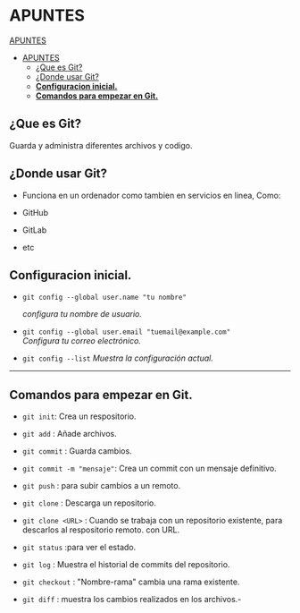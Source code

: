 # APUNTES
 [APUNTES](#apuntes)
- [APUNTES](#apuntes)
  - [¿Que es Git?](#que-es-git)
  - [¿Donde usar Git?](#donde-usar-git)
  - [**Configuracion inicial.**](#configuracion-inicial)
  - [**Comandos para empezar en Git.**](#comandos-para-empezar-en-git)

## ¿Que es Git?

  Guarda y administra diferentes archivos y codigo.
  
## ¿Donde usar Git?

- Funciona en un ordenador como tambien en servicios en linea, Como:
  
- GitHub
  
- GitLab
  
- etc
  
## **Configuracion inicial.**

- `git config --global user.name "tu nombre"`
  
   *configura tu nombre de usuario.*

- `git config --global user.email "tuemail@example.com"`  
  *Configura tu correo electrónico.*  

- `git config --list`
  *Muestra la configuración actual.*  

---

## **Comandos para empezar en Git.**

- `git init`: Crea un respositorio.
  
- `git add` : Añade archivos.
  
- `git commit` : Guarda cambios.
- `git commit -m "mensaje"`: Crea un commit con un mensaje definitivo.

- `git push` : para subir cambios a un remoto.
  
- `git clone` :  Descarga un repositorio.
  
- `git clone <URL>` : Cuando se trabaja con un repositorio existente, para descarlos al respositorio remoto. con URL.

- `git status` :para ver el estado.

- `git log` : Muestra el historial de commits del repositorio.
  
- `git checkout` :  "Nombre-rama"  cambia una rama existente.
  
- `git diff` :  muestra los cambios realizados en los archivos.-
